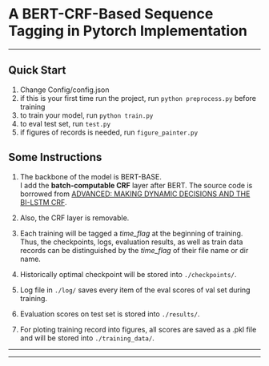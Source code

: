 # A BERT-CRF-Based Sequence Tagging in Pytorch Implementation
----
## Quick Start
1. Change Config/config.json  
2. if this is your first time run the project, run `python preprocess.py` before training   
2. to train your model, run `python train.py`  
3. to eval test set, run `test.py`  
4. if figures of records is needed, run `figure_painter.py`

## Some Instructions
1. The backbone of the model is BERT-BASE.   
I add the **batch-computable CRF** layer after BERT. The source code is borrowed from [ADVANCED: MAKING DYNAMIC DECISIONS AND THE BI-LSTM CRF](https://pytorch.org/tutorials/beginner/nlp/advanced_tutorial.html). 

2. Also, the CRF layer is removable.

3. Each training will be tagged a *time\_flag* at the beginning of training. Thus, the checkpoints, logs, evaluation results, as well as train data records can be distinguished by the *time\_flag* of their file name or dir name. 

4. Historically optimal checkpoint will be stored into `./checkpoints/`.  

5. Log file in `./log/` saves every item of the eval scores of val set during training.

6. Evaluation scores on test set is stored into `./results/`.

7. For ploting training record into figures, all scores are saved as a .pkl file and will be stored into `./training_data/`.

----
----


